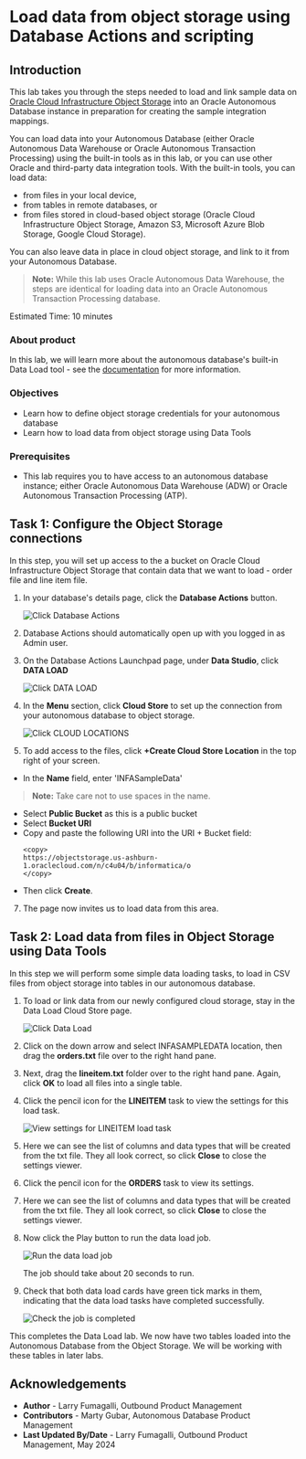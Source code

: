 # Load data from object storage using Database Actions and scripting

## Introduction

This lab takes you through the steps needed to load and link sample data on [Oracle Cloud Infrastructure Object Storage](https://www.oracle.com/cloud/storage/object-storage.html) into an Oracle Autonomous Database instance in preparation for creating the sample integration mappings.

You can load data into your Autonomous Database (either Oracle Autonomous Data Warehouse or Oracle Autonomous Transaction Processing) using the built-in tools as in this lab, or you can use other Oracle and third-party data integration tools. With the built-in tools, you can load data:

+ from files in your local device,
+ from tables in remote databases, or
+ from files stored in cloud-based object storage (Oracle Cloud Infrastructure Object Storage, Amazon S3, Microsoft Azure Blob Storage, Google Cloud Storage).

You can also leave data in place in cloud object storage, and link to it from your Autonomous Database.

> **Note:** While this lab uses Oracle Autonomous Data Warehouse, the steps are identical for loading data into an Oracle Autonomous Transaction Processing database.

Estimated Time: 10 minutes

### About product

In this lab, we will learn more about the autonomous database's built-in Data Load tool - see the [documentation](https://docs.oracle.com/en/cloud/paas/autonomous-database/adbsa/data-load.html#GUID-E810061A-42B3-485F-92B8-3B872D790D85) for more information.

### Objectives

+ Learn how to define object storage credentials for your autonomous database
+ Learn how to load data from object storage using Data Tools

### Prerequisites

+ This lab requires you to have access to an autonomous database instance; either Oracle Autonomous Data Warehouse (ADW) or Oracle Autonomous Transaction Processing (ATP).

## Task 1: Configure the Object Storage connections

In this step, you will set up access to the a bucket on Oracle Cloud Infrastructure Object Storage that contain data that we want to load - order file and line item file.

1. In your database's details page, click the **Database Actions** button.

     ![Click Database Actions](images/launchdbactions.png)

2. Database Actions should automatically open up with you logged in as Admin user.

3. On the Database Actions Launchpad page, under **Data Studio**, click **DATA LOAD**

    ![Click DATA LOAD](images/dataload.png)

4. In the **Menu** section, click **Cloud Store** to set up the connection from your autonomous database to object storage.

    ![Click CLOUD LOCATIONS](images/cloudstore.png)

5. To add access to the files, click **+Create Cloud Store Location** in the top right of your screen.

-   In the **Name** field, enter 'INFASampleData'

> **Note:** Take care not to use spaces in the name.

-   Select **Public Bucket** as this is a public bucket
-   Select **Bucket URI** 
-   Copy and paste the following URI into the URI + Bucket field:
    ```
    <copy>
    https://objectstorage.us-ashburn-1.oraclecloud.com/n/c4u04/b/informatica/o
    </copy>
    ```
-   Then click **Create**.

7. The page now invites us to load data from this area. 


## Task 2: Load data from files in Object Storage using Data Tools

In this step we will perform some simple data loading tasks, to load in CSV files from object storage into tables in our autonomous database.

1. To load or link data from our newly configured cloud storage, stay in the Data Load Cloud Store page.

    ![Click Data Load](images/backtodataload.png)

    

3. Click on the down arrow and select INFASAMPLEDATA location, then drag the **orders.txt** file over to the right hand pane.

4. Next, drag the **lineitem.txt** folder over to the right hand pane. Again, click **OK** to load all files into a single table.


5. Click the pencil icon for the **LINEITEM** task to view the settings for this load task.

    ![View settings for LINEITEM load task](images/cc_viewsettings.png)

    

    

6. Here we can see the list of columns and data types that will be created from the txt file. They all look correct, so click **Close** to close the settings viewer.

7. Click the pencil icon for the **ORDERS** task to view its settings. 

8. Here we can see the list of columns and data types that will be created from the txt file. They all look correct, so click **Close** to close the settings viewer.

9. Now click the Play button to run the data load job.

    ![Run the data load job](images/rundataload.png)

    The job should take about 20 seconds to run.

10. Check that both data load cards have green tick marks in them, indicating that the data load tasks have completed successfully.

    ![Check the job is completed](images/loadcompleted.png)

This completes the Data Load lab. We now have two tables loaded into the Autonomous Database from the Object Storage. We will be working with these tables in later labs.

## Acknowledgements

* **Author** - Larry Fumagalli, Outbound Product Management
* **Contributors** -  Marty Gubar, Autonomous Database Product Management
* **Last Updated By/Date** - Larry Fumagalli, Outbound Product Management, May 2024
